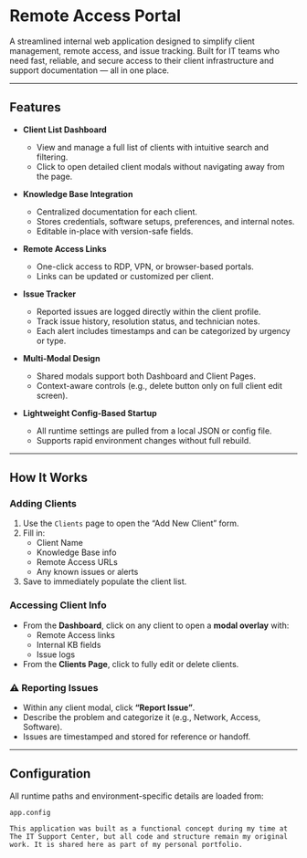 #  Remote Access Portal

A streamlined internal web application designed to simplify client management, remote access, and issue tracking. Built for IT teams who need fast, reliable, and secure access to their client infrastructure and support documentation — all in one place.

---

##  Features

- **Client List Dashboard**
  - View and manage a full list of clients with intuitive search and filtering.
  - Click to open detailed client modals without navigating away from the page.

- **Knowledge Base Integration**
  - Centralized documentation for each client.
  - Stores credentials, software setups, preferences, and internal notes.
  - Editable in-place with version-safe fields.

- **Remote Access Links**
  - One-click access to RDP, VPN, or browser-based portals.
  - Links can be updated or customized per client.

- **Issue Tracker**
  - Reported issues are logged directly within the client profile.
  - Track issue history, resolution status, and technician notes.
  - Each alert includes timestamps and can be categorized by urgency or type.

- **Multi-Modal Design**
  - Shared modals support both Dashboard and Client Pages.
  - Context-aware controls (e.g., delete button only on full client edit screen).

- **Lightweight Config-Based Startup**
  - All runtime settings are pulled from a local JSON or config file.
  - Supports rapid environment changes without full rebuild.

---

##  How It Works

###  Adding Clients
1. Use the `Clients` page to open the “Add New Client” form.
2. Fill in:
   - Client Name
   - Knowledge Base info
   - Remote Access URLs
   - Any known issues or alerts
3. Save to immediately populate the client list.

###  Accessing Client Info
- From the **Dashboard**, click on any client to open a **modal overlay** with:
  - Remote Access links
  - Internal KB fields
  - Issue logs
- From the **Clients Page**, click to fully edit or delete clients.

### ⚠ Reporting Issues
- Within any client modal, click **“Report Issue”**.
- Describe the problem and categorize it (e.g., Network, Access, Software).
- Issues are timestamped and stored for reference or handoff.

---

##  Configuration

All runtime paths and environment-specific details are loaded from:

```plaintext
app.config

This application was built as a functional concept during my time at The IT Support Center, but all code and structure remain my original work. It is shared here as part of my personal portfolio.
